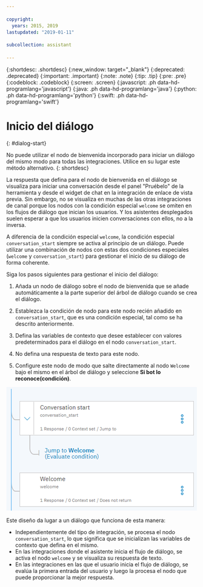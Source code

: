 ```yaml
---

copyright:
  years: 2015, 2019
lastupdated: "2019-01-11"

subcollection: assistant

---
```


{:shortdesc: .shortdesc}
{:new_window: target="_blank"}
{:deprecated: .deprecated}
{:important: .important}
{:note: .note}
{:tip: .tip}
{:pre: .pre}
{:codeblock: .codeblock}
{:screen: .screen}
{:javascript: .ph data-hd-programlang='javascript'}
{:java: .ph data-hd-programlang='java'}
{:python: .ph data-hd-programlang='python'}
{:swift: .ph data-hd-programlang='swift'}

# Inicio del diálogo
{: #dialog-start}

No puede utilizar el nodo de bienvenida incorporado para iniciar un diálogo del mismo modo para todas las integraciones. Utilice en su lugar este método alternativo.
{: shortdesc}

La respuesta que defina para el nodo de bienvenida en el diálogo se visualiza para iniciar una conversación desde el panel "Pruébelo" de la herramienta y desde el widget de chat en la integración de enlace de vista previa. Sin embargo, no se visualiza en muchas de las otras integraciones de canal porque los nodos con la condición especial `welcome` se omiten en los flujos de diálogo que inician los usuarios. Y los asistentes desplegados suelen esperar a que los usuarios inicien conversaciones con ellos, no a la inversa.

A diferencia de la condición especial `welcome`, la condición especial `conversation_start` siempre se activa al principio de un diálogo. Puede utilizar una combinación de nodos con estas dos condiciones especiales (`welcome` y `conversation_start`) para gestionar el inicio de su diálogo de forma coherente.

Siga los pasos siguientes para gestionar el inicio del diálogo:

1.  Añada un nodo de diálogo sobre el nodo de bienvenida que se añade automáticamente a la parte superior del árbol de diálogo cuando se crea el diálogo.

1.  Establezca la condición de nodo para este nodo recién añadido en `conversation_start`, que es una condición especial, tal como se ha descrito anteriormente.

1.  Defina las variables de contexto que desee establecer con valores predeterminados para el diálogo en el nodo `conversation_start`.

1.  No defina una respuesta de texto para este nodo.

1.  Configure este nodo de modo que salte directamente al nodo `Welcome` bajo el mismo en el árbol de diálogo y seleccione **Si bot lo reconoce(condición)**.

![Captura de pantalla del árbol de diálogo con el nodo conversation_start que salta a un nodo welcome bajo el mismo.](images/dialog-start.png)

Este diseño da lugar a un diálogo que funciona de esta manera:

- Independientemente del tipo de integración, se procesa el nodo `conversation_start`, lo que significa que se inicializan las variables de contexto que defina en el mismo.
- En las integraciones donde el asistente inicia el flujo de diálogo, se activa el nodo `welcome` y se visualiza su respuesta de texto.
- En las integraciones en las que el usuario inicia el flujo de diálogo, se evalúa la primera entrada del usuario y luego la procesa el nodo que puede proporcionar la mejor respuesta.
